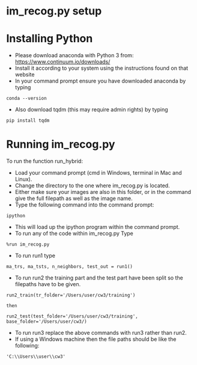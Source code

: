 # im_recog.py setup


Installing Python
=========
* Please download anaconda with Python 3 from: https://www.continuum.io/downloads/
* Install it according to your system using the instructions found on that website
* In your command prompt ensure you have downloaded anaconda by typing
```
conda --version

```
* Also download tqdm (this may require admin rights) by typing
```
pip install tqdm

```

Running im_recog.py
===========

To run the function run_hybrid:
* Load your command prompt (cmd in Windows, terminal in Mac and Linux).
* Change the directory to the one where im_recog.py is located.
* Either make sure your images are also in this folder, or in the command
  give the full filepath as well as the image name.
* Type the following command into the command prompt:
```
ipython
```
* This will load up the ipython program within the command prompt.
* To run any of the code within im_recog.py Type
```
%run im_recog.py
```
  * To run run1 type
 ```
 ma_trs, ma_tsts, n_neighbors, test_out = run1()
 ```
  * To run run2 the training part and the test part have been split so the
    filepaths have to be given.
```
run2_train(tr_folder='/Users/user/cw3/training')
```
    then
```
run2_test(test_folder='/Users/user/cw3/training', base_folder='/Users/user/cw3/)
```

  * To run run3 replace the above commands with run3 rather than run2.
  * If using a Windows machine then the file paths should be like the following:

```
'C:\\Users\\user\\cw3'
```
